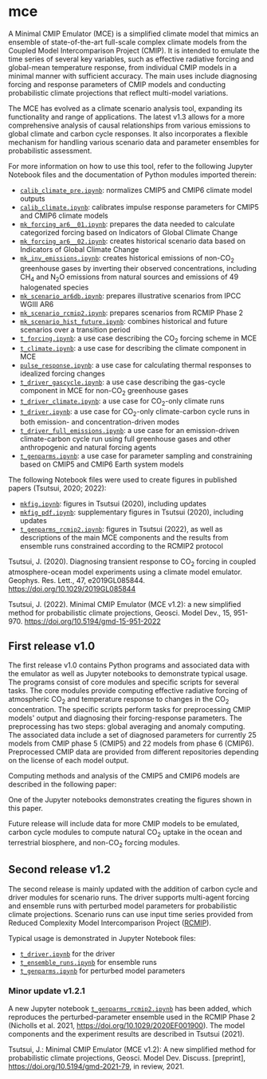 # mce

A Minimal CMIP Emulator (MCE) is a simplified climate model that mimics an ensemble of state-of-the-art full-scale complex climate models from the Coupled Model Intercomparison Project (CMIP). It is intended to emulate the time series of several key variables, such as effective radiative forcing and global-mean temperature response, from individual CMIP models in a minimal manner with sufficient accuracy. The main uses include diagnosing forcing and response parameters of CMIP models and conducting probabilistic climate projections that reflect multi-model variations.

The MCE has evolved as a climate scenario analysis tool, expanding its functionality and range of applications. The latest v1.3 allows for a more comprehensive analysis of causal relationships from various emissions to global climate and carbon cycle responses. It also incorporates a flexible mechanism for handling various scenario data and parameter ensembles for probabilistic assessment.

For more information on how to use this tool, refer to the following Jupyter Notebook files and the documentation of Python modules imported therein:

- [`calib_climate_pre.ipynb`](notebook/calib_climate_pre.ipynb): normalizes CMIP5 and CMIP6 climate model outputs
- [`calib_climate.ipynb`](notebook/calib_climate.ipynb): calibrates impulse response parameters for CMIP5 and CMIP6 climate models
- [`mk_forcing_ar6__01.ipynb`](notebook/mk_forcing_ar6__01.ipynb): prepares the data needed to calculate categorized forcing based on Indicators of Global Climate Change
- [`mk_forcing_ar6__02.ipynb`](notebook/mk_forcing_ar6__02.ipynb): creates historical scenario data based on Indicators of Global Climate Change
- [`mk_inv_emissions.ipynb`](notebook/mk_inv_emissions.ipynb): creates historical emissions of non-CO<sub>2</sub> greenhouse gases by inverting their observed concentrations, including CH<sub>4</sub> and N<sub>2</sub>O emissions from natural sources and emissions of 49 halogenated species
- [`mk_scenario_ar6db.ipynb`](notebook/mk_scenario_ar6db.ipynb): prepares illustrative scenarios from IPCC WGIII AR6
- [`mk_scenario_rcmip2.ipynb`](notebook/mk_scenario_rcmip2.ipynb): prepares scenarios from RCMIP Phase 2
- [`mk_scenario_hist_future.ipynb`](notebook/mk_scenario_hist_future.ipynb): combines historical and future scenarios over a transition period
- [`t_forcing.ipynb`](notebook/t_forcing.ipynb): a use case describing the CO<sub>2</sub> forcing scheme in MCE
- [`t_climate.ipynb`](notebook/t_climate.ipynb): a use case for describing the climate component in MCE
- [`pulse_response.ipynb`](notebook/pulse_response.ipynb): a use case for calculating thermal responses to idealized forcing changes
- [`t_driver_gascycle.ipynb`](notebook/t_driver_gascycle.ipynb): a use case describing the gas-cycle component in MCE for non-CO<sub>2</sub> greenhouse gases
- [`t_driver_climate.ipynb`](notebook/t_driver_climate.ipynb): a use case for CO<sub>2</sub>-only climate runs
- [`t_driver.ipynb`](notebook/t_driver.ipynb): a use case for CO<sub>2</sub>-only climate-carbon cycle runs in both emission- and concentration-driven modes
- [`t_driver_full_emissions.ipynb`](notebook/t_driver_full_emissions.ipynb): a use case for an emission-driven climate-carbon cycle run using full greenhouse gases and other anthropogenic and natural forcing agents
- [`t_genparms.ipynb`](notebook/t_genparms.ipynb): a use case for parameter sampling and constraining based on CMIP5 and CMIP6 Earth system models

The following Notebook files were used to create figures in published papers (Tsutsui, 2020; 2022):

- [`mkfig.ipynb`](notebook/mkfig.ipynb): figures in Tsutsui (2020), including updates
- [`mkfig_pdf.ipynb`](notebook/mkfig_pdf.ipynb): supplementary figures in Tsutsui (2020), including updates
- [`t_genparms_rcmip2.ipynb`](notebook/t_genparms_rcmip2.ipynb): figures in Tsutsui (2022), as well as descriptions of the main MCE components and the results from ensemble runs constrained according to the RCMIP2 protocol


Tsutsui, J. (2020). Diagnosing transient response to CO<sub>2</sub> forcing in coupled atmosphere-ocean model experiments using a climate model emulator. Geophys. Res. Lett., 47, e2019GL085844. https://doi.org/10.1029/2019GL085844

Tsutsui, J. (2022). Minimal CMIP Emulator (MCE v1.2): a new simplified method for probabilistic climate projections, Geosci. Model Dev., 15, 951-970. https://doi.org/10.5194/gmd-15-951-2022


## First release v1.0

The first release v1.0 contains Python programs and associated data with the emulator as well as Jupyter notebooks to demonstrate typical usage. The programs consist of core modules and specific scripts for several tasks. The core modules provide computing effective radiative forcing of atmospheric CO<sub>2</sub> and temperature response to changes in the CO<sub>2</sub> concentration. The specific scripts perform tasks for preprocessing CMIP models' output and diagnosing their forcing-response parameters. The preprocessing has two steps: global averaging and anomaly computing. The associated data include a set of diagnosed parameters for currently 25 models from CMIP phase 5 (CMIP5) and 22 models from phase 6 (CMIP6). Preprocessed CMIP data are provided from different repositories depending on the license of each model output.

Computing methods and analysis of the CMIP5 and CMIP6 models are described in the following paper:


One of the Jupyter notebooks demonstrates creating the figures shown in this paper.

Future release will include data for more CMIP models to be emulated, carbon cycle modules to compute natural CO<sub>2</sub> uptake in the ocean and terrestrial biosphere, and non-CO<sub>2</sub> forcing modules.


## Second release v1.2

The second release is mainly updated with the addition of carbon cycle and driver modules for scenario runs. The driver supports multi-agent forcing and ensemble runs with perturbed model parameters for probabilistic climate projections. Scenario runs can use input time series provided from Reduced Complexity Model Intercomparison Project ([RCMIP](https://www.rcmip.org/)).

Typical usage is demonstrated in Jupyter Notebook files:
- [`t_driver.ipynb`](notebook/t_driver.ipynb) for the driver
- [`t_ensemble_runs.ipynb`](notebook/t_ensemble_runs.ipynb) for ensemble runs
- [`t_genparms.ipynb`](notebook/t_genparms.ipynb) for perturbed model parameters


### Minor update v1.2.1

A new Jupyter notebook
[`t_genparms_rcmip2.ipynb`](notebook/t_genparms_rcmip2.ipynb)
has been added, which reproduces the perturbed-parameter ensemble used in the RCMIP Phase 2 (Nicholls et al. 2021, https://doi.org/10.1029/2020EF001900).
The model components and the experiment results are described in Tsutsui (2021).

Tsutsui, J.: Minimal CMIP Emulator (MCE v1.2): A new simplified method for probabilistic climate projections, Geosci. Model Dev. Discuss. [preprint], https://doi.org/10.5194/gmd-2021-79, in review, 2021.

